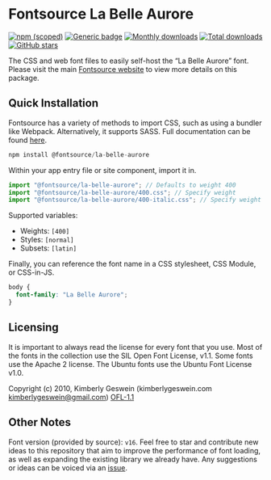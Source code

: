 # Fontsource La Belle Aurore

[![npm (scoped)](https://img.shields.io/npm/v/@fontsource/la-belle-aurore?color=brightgreen)](https://www.npmjs.com/package/@fontsource/la-belle-aurore) [![Generic badge](https://img.shields.io/badge/fontsource-passing-brightgreen)](https://github.com/fontsource/fontsource) [![Monthly downloads](https://badgen.net/npm/dm/@fontsource/la-belle-aurore)](https://github.com/fontsource/fontsource) [![Total downloads](https://badgen.net/npm/dt/@fontsource/la-belle-aurore)](https://github.com/fontsource/fontsource) [![GitHub stars](https://img.shields.io/github/stars/fontsource/fontsource.svg?style=social&label=Star)](https://github.com/fontsource/fontsource/stargazers)

The CSS and web font files to easily self-host the “La Belle Aurore” font. Please visit the main [Fontsource website](https://fontsource.org/fonts/la-belle-aurore) to view more details on this package.

## Quick Installation

Fontsource has a variety of methods to import CSS, such as using a bundler like Webpack. Alternatively, it supports SASS. Full documentation can be found [here](https://fontsource.org/docs/getting-started/introduction).

```javascript
npm install @fontsource/la-belle-aurore
```

Within your app entry file or site component, import it in.

```javascript
import "@fontsource/la-belle-aurore"; // Defaults to weight 400
import "@fontsource/la-belle-aurore/400.css"; // Specify weight
import "@fontsource/la-belle-aurore/400-italic.css"; // Specify weight and style

```

Supported variables:
- Weights: `[400]`
- Styles: `[normal]`
- Subsets: `[latin]`

Finally, you can reference the font name in a CSS stylesheet, CSS Module, or CSS-in-JS.

```css
body {
  font-family: "La Belle Aurore";
}
```

## Licensing
It is important to always read the license for every font that you use.
Most of the fonts in the collection use the SIL Open Font License, v1.1. Some fonts use the Apache 2 license. The Ubuntu fonts use the Ubuntu Font License v1.0.

Copyright (c) 2010, Kimberly Geswein (kimberlygeswein.com kimberlygeswein@gmail.com)
[OFL-1.1](http://scripts.sil.org/OFL)

## Other Notes
Font version (provided by source): `v16`.
Feel free to star and contribute new ideas to this repository that aim to improve the performance of font loading, as well as expanding the existing library we already have. Any suggestions or ideas can be voiced via an [issue](https://github.com/fontsource/fontsource/issues).